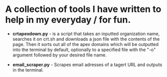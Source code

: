# A collection of tools I have written to help in my everyday / for fun.

- **crtapexdown.py** -
is a script that takes an inputted organization name, searches it on crt.sh and downloads a json file with the contents of the page. Then it sorts out all of the apex domains
which will be outputted into the terminal by default, optionally to a specified file with the "-o" argument followed by your desired file name.

- **email_scraper.py** -
Scrapes email adresses of a tagert URL and outputs in the terminal.



  
